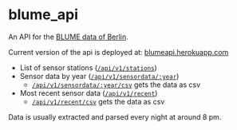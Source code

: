 blume_api
=============

An API for the [BLUME data of Berlin](http://www.stadtentwicklung.berlin.de/umwelt/luftqualitaet/de/messnetz/).

Current version of the api is deployed at:
[blumeapi.herokuapp.com](http://blumeapi.herokuapp.com/)

* List of sensor stations ([`/api/v1/stations`](http://blumeapi.herokuapp.com/api/v1/stations))
* Sensor data by year ([`/api/v1/sensordata/:year`](http://blumeapi.herokuapp.com/api/v1/sensordata/2011))
    * [`/api/v1/sensordata/:year/csv`](http://blumeapi.herokuapp.com/api/v1/sensordata/2011/csv) gets the data as csv
* Most recent sensor data ([`/api/v1/recent`](http://blumeapi.herokuapp.com/api/v1/recent))
    * [`/api/v1/recent/csv`](http://blumeapi.herokuapp.com/api/v1/recent/csv) gets the data as csv

Data is usually extracted and parsed every night at around 8 pm.  
